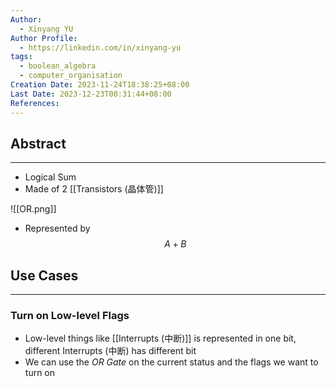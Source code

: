 ```yaml
---
Author:
  - Xinyang YU
Author Profile:
  - https://linkedin.com/in/xinyang-yu
tags:
  - boolean_algebra
  - computer_organisation
Creation Date: 2023-11-24T18:38:25+08:00
Last Date: 2023-12-23T00:31:44+08:00
References: 
---
```

## Abstract
---
- Logical Sum
- Made of 2 [[Transistors (晶体管)]]

![[OR.png]]
- Represented by
$$A+B$$



## Use Cases
---
### Turn on Low-level Flags
- Low-level things like [[Interrupts (中断)]] is represented in one bit, different Interrupts (中断) has different bit
- We can use the *OR Gate* on the current status and the flags we want to turn on 